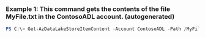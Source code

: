 ### Example 1: This command gets the contents of the file MyFile.txt in the ContosoADL account. (autogenerated)
```powershell
PS C:\> Get-AzDataLakeStoreItemContent -Account ContosoADL -Path /MyFile.txt
```

